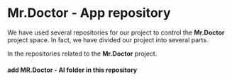 # **Mr.Doctor - App** repository

We have used several repositories for our project to control the **Mr.Doctor** project space.
In fact, we have divided our project into several parts.

In the repositories related to the **Mr.Doctor** project.

#### **add MR.Doctor - AI folder in this repository**
